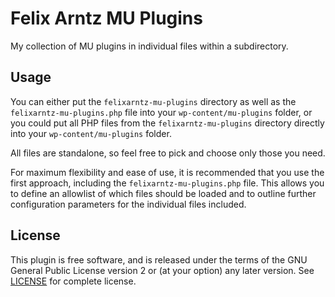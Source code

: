 # Felix Arntz MU Plugins

My collection of MU plugins in individual files within a subdirectory.

## Usage

You can either put the `felixarntz-mu-plugins` directory as well as the `felixarntz-mu-plugins.php` file into your `wp-content/mu-plugins` folder, or you could put all PHP files from the `felixarntz-mu-plugins` directory directly into your `wp-content/mu-plugins` folder.

All files are standalone, so feel free to pick and choose only those you need.

For maximum flexibility and ease of use, it is recommended that you use the first approach, including the `felixarntz-mu-plugins.php` file. This allows you to define an allowlist of which files should be loaded and to outline further configuration parameters for the individual files included.

## License

This plugin is free software, and is released under the terms of the GNU General Public License version 2 or (at your option) any later version. See [LICENSE](/LICENSE) for complete license.
